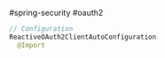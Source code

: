 #spring-security #oauth2

```java
// Configuration
ReactiveOAuth2ClientAutoConfiguration
  @Import
```